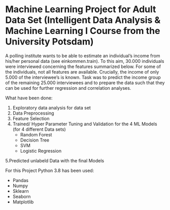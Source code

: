 # Machine Learning Project for Adult Data Set (Intelligent Data Analysis & Machine Learning I Course from the University Potsdam)
A polling institute wants to be able to estimate an individual’s income from his/her personal data (see einkommen.train). To this aim, 30.000 individuals were interviewed concerning the features summarized below. For some of the individuals, not all features are available. Crucially, the income of only 5.000 of the interviewee’s is known. Task was to predict the income group of the remaining 25.000 interviewees and to prepare the data such that they can be used for further regression and correlation analyses.



What have been done:

1.  Exploratory data analysis for data set
2.  Data Preprocessing
3.  Feature Selection
4.  Trained/ Hyper Parameter Tuning and Validation for the 4 ML  Models (for 4 different Data sets)
    - Random Forest
    -  Decision Tree
    -  SVM
    -  Logistic Regression

5.Predicted unlabeld Data with the final Models

For this Project Python 3.8 has been used:
   - Pandas
   - Numpy
   - Sklearn
   - Seaborn
   - Matplotlib
   

